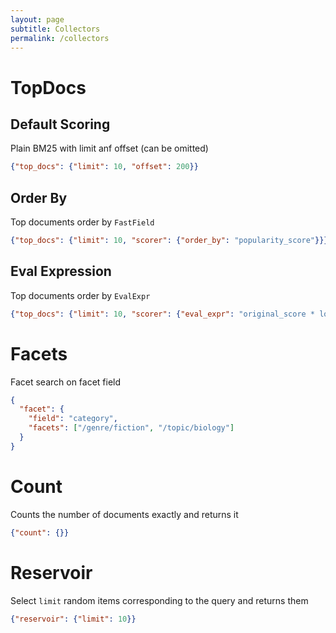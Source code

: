 ```yaml
---
layout: page
subtitle: Collectors
permalink: /collectors
---
```

# TopDocs
## Default Scoring
Plain BM25 with limit anf offset (can be omitted)
```json
{"top_docs": {"limit": 10, "offset": 200}}
```

## Order By
Top documents order by `FastField`
```json
{"top_docs": {"limit": 10, "scorer": {"order_by": "popularity_score"}}}
```

## Eval Expression
Top documents order by `EvalExpr`
```json
{"top_docs": {"limit": 10, "scorer": {"eval_expr": "original_score * log(e(), 1 + popularity_score)"}}}
```

# Facets
Facet search on facet field

```json
{
  "facet": {
    "field": "category",
    "facets": ["/genre/fiction", "/topic/biology"]
  }
}
```


# Count
Counts the number of documents exactly and returns it
```json 
{"count": {}}
```

# Reservoir
Select `limit` random items corresponding to the query and returns them
```json
{"reservoir": {"limit": 10}}
```